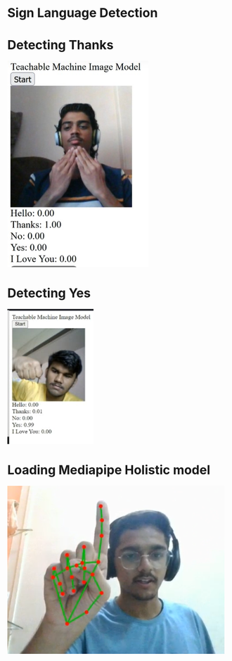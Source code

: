 # Sign Language Detection

# Detecting Thanks
![thanks](https://github.com/Concerned-Doggo/SignLangDetection/blob/master/images/thanks.jpeg)

# Detecting Yes
![yes](https://github.com/Concerned-Doggo/SignLangDetection/blob/master/images/yes.png)

# Loading Mediapipe Holistic model
![mediapipe model](https://github.com/Concerned-Doggo/SignLangDetection/blob/master/images/mediapipe.png)
